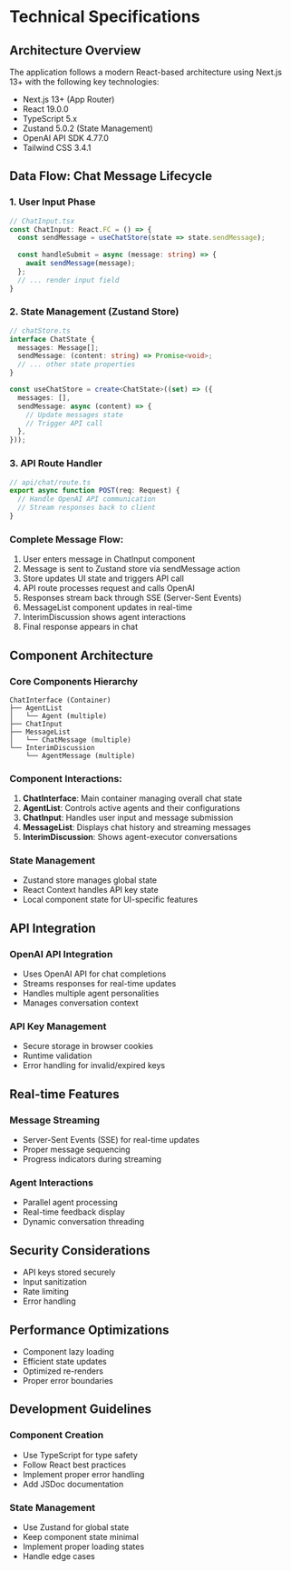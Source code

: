 # Technical Specifications

## Architecture Overview

The application follows a modern React-based architecture using Next.js 13+ with the following key technologies:
- Next.js 13+ (App Router)
- React 19.0.0
- TypeScript 5.x
- Zustand 5.0.2 (State Management)
- OpenAI API SDK 4.77.0
- Tailwind CSS 3.4.1

## Data Flow: Chat Message Lifecycle

### 1. User Input Phase
```typescript
// ChatInput.tsx
const ChatInput: React.FC = () => {
  const sendMessage = useChatStore(state => state.sendMessage);
  
  const handleSubmit = async (message: string) => {
    await sendMessage(message);
  };
  // ... render input field
}
```

### 2. State Management (Zustand Store)
```typescript
// chatStore.ts
interface ChatState {
  messages: Message[];
  sendMessage: (content: string) => Promise<void>;
  // ... other state properties
}

const useChatStore = create<ChatState>((set) => ({
  messages: [],
  sendMessage: async (content) => {
    // Update messages state
    // Trigger API call
  },
}));
```

### 3. API Route Handler
```typescript
// api/chat/route.ts
export async function POST(req: Request) {
  // Handle OpenAI API communication
  // Stream responses back to client
}
```

### Complete Message Flow:
1. User enters message in ChatInput component
2. Message is sent to Zustand store via sendMessage action
3. Store updates UI state and triggers API call
4. API route processes request and calls OpenAI
5. Responses stream back through SSE (Server-Sent Events)
6. MessageList component updates in real-time
7. InterimDiscussion shows agent interactions
8. Final response appears in chat

## Component Architecture

### Core Components Hierarchy
```
ChatInterface (Container)
├── AgentList
│   └── Agent (multiple)
├── ChatInput
├── MessageList
│   └── ChatMessage (multiple)
└── InterimDiscussion
    └── AgentMessage (multiple)
```

### Component Interactions:
1. **ChatInterface**: Main container managing overall chat state
2. **AgentList**: Controls active agents and their configurations
3. **ChatInput**: Handles user input and message submission
4. **MessageList**: Displays chat history and streaming messages
5. **InterimDiscussion**: Shows agent-executor conversations

### State Management
- Zustand store manages global state
- React Context handles API key state
- Local component state for UI-specific features

## API Integration

### OpenAI API Integration
- Uses OpenAI API for chat completions
- Streams responses for real-time updates
- Handles multiple agent personalities
- Manages conversation context

### API Key Management
- Secure storage in browser cookies
- Runtime validation
- Error handling for invalid/expired keys

## Real-time Features

### Message Streaming
- Server-Sent Events (SSE) for real-time updates
- Proper message sequencing
- Progress indicators during streaming

### Agent Interactions
- Parallel agent processing
- Real-time feedback display
- Dynamic conversation threading

## Security Considerations

- API keys stored securely
- Input sanitization
- Rate limiting
- Error handling

## Performance Optimizations

- Component lazy loading
- Efficient state updates
- Optimized re-renders
- Proper error boundaries

## Development Guidelines

### Component Creation
- Use TypeScript for type safety
- Follow React best practices
- Implement proper error handling
- Add JSDoc documentation

### State Management
- Use Zustand for global state
- Keep component state minimal
- Implement proper loading states
- Handle edge cases

